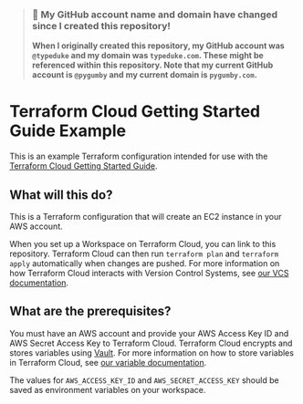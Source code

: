 > ### 🚨 My GitHub account name and domain have changed since I created this repository!
> **When I originally created this repository, my GitHub account was `@typeduke` and my domain was `typeduke.com`.
> These might be referenced within this repository.
> Note that my current GitHub account is `@pygumby` and my current domain is `pygumby.com`.**

# Terraform Cloud Getting Started Guide Example

This is an example Terraform configuration intended for use with the [Terraform Cloud Getting Started Guide](https://developer.hashicorp.com/terraform/tutorials/cloud-get-started/cloud-sign-up).

## What will this do?

This is a Terraform configuration that will create an EC2 instance in your AWS account. 

When you set up a Workspace on Terraform Cloud, you can link to this repository. Terraform Cloud can then run `terraform plan` and `terraform apply` automatically when changes are pushed. For more information on how Terraform Cloud interacts with Version Control Systems, see [our VCS documentation](https://www.terraform.io/docs/cloud/run/ui.html).

## What are the prerequisites?

You must have an AWS account and provide your AWS Access Key ID and AWS Secret Access Key to Terraform Cloud. Terraform Cloud encrypts and stores variables using [Vault](https://www.vaultproject.io/). For more information on how to store variables in Terraform Cloud, see [our variable documentation](https://www.terraform.io/docs/cloud/workspaces/variables.html).

The values for `AWS_ACCESS_KEY_ID` and `AWS_SECRET_ACCESS_KEY` should be saved as environment variables on your workspace.
